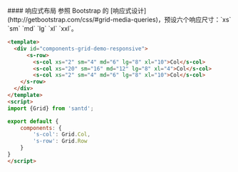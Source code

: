 <text lang="cn">
#### 响应式布局
参照 Bootstrap 的 [响应式设计](http://getbootstrap.com/css/#grid-media-queries)，预设六个响应尺寸：`xs` `sm` `md` `lg` `xl`  `xxl`。
</text>



```html
<template>
  <div id="components-grid-demo-responsive">
      <s-row>
        <s-col xs="2" sm="4" md="6" lg="8" xl="10">Col</s-col>
        <s-col xs="20" sm="16" md="12" lg="8" xl="4">Col</s-col>
        <s-col xs="2" sm="4" md="6" lg="8" xl="10">Col</s-col>
    </s-row>
  </div>
</template>
<script>
import {Grid} from 'santd';

export default {
    components: {
        's-col': Grid.Col,
        's-row': Grid.Row
    }
}
</script>
```


